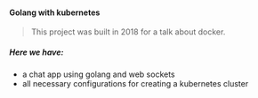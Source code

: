 #### Golang with kubernetes

> This project was built in 2018 for a talk about docker.

##### Here we have:

* a chat app using golang and web sockets
* all necessary configurations for creating a kubernetes cluster
